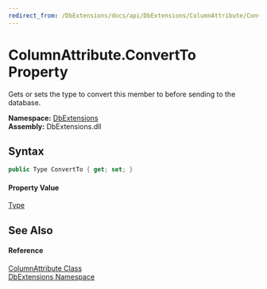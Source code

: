 ```yaml
---
redirect_from: /DbExtensions/docs/api/DbExtensions/ColumnAttribute/ConvertTo.html
---
```


ColumnAttribute.ConvertTo Property
==================================
Gets or sets the type to convert this member to before sending to the database.
  
**Namespace:** [DbExtensions][1]  
**Assembly:** DbExtensions.dll

Syntax
------

```csharp
public Type ConvertTo { get; set; }
```

#### Property Value
[Type][2]

See Also
--------

#### Reference
[ColumnAttribute Class][3]  
[DbExtensions Namespace][1]  

[1]: ../README.md
[2]: https://learn.microsoft.com/dotnet/api/system.type
[3]: README.md